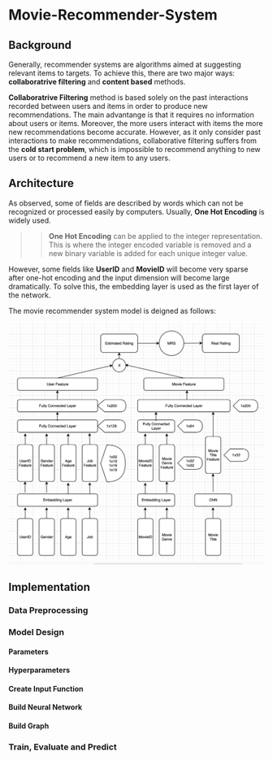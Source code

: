 # Movie-Recommender-System

## Background

Generally, recommender systems are algorithms aimed at suggesting relevant items to targets. To achieve this, there are two major ways: **collaboratrive filtering** and **content based** methods.

**Collaboratrive Filtering** method is based solely on the past interactions recorded between users and items in order to produce new recommendations. The main advantange is that it requires no information about users or items. Moreover, the more users interact with items the more new recommendations become accurate. However, as it only consider past interactions to make recommendations, collaborative filtering suffers from the **cold start problem**, which is impossible to recommend anything to new users or to recommend a new item to any users.

## Architecture

As observed, some of fields are described by words which can not be recognized or processed easily by computers. Usually, **One Hot Encoding** is widely used.

>>**One Hot Encoding** can be applied to the integer representation. This is where the integer encoded variable is removed and a new binary variable is added for each unique integer value.

However, some fields like **UserID** and **MovieID** will become very sparse after one-hot encoding and the input dimension will become large dramatically. To solve this, the embedding layer is used as the first layer of the network.

The movie recommender system model is deigned as follows:

![model_design](images/model_design.png)

## Implementation

### Data Preprocessing

### Model Design

#### Parameters

#### Hyperparameters

#### Create Input Function

#### Build Neural Network

#### Build Graph

### Train, Evaluate and Predict